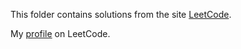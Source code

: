 This folder contains solutions from the site [LeetCode](https://leetcode.com/).  

My [profile](https://leetcode.com/tamada4a/) on LeetCode.
